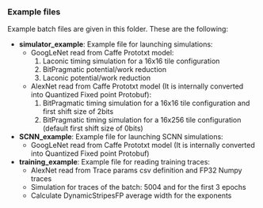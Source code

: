 ### Example files

Example batch files are given in this folder. These are the following:

   * **simulator_example**: Example file for launching simulations:
       * GoogLeNet read from Caffe Prototxt model:
           1. Laconic timing simulation for a 16x16 tile configuration
           2. BitPragmatic potential/work reduction
           3. Laconic potential/work reduction
       * AlexNet read from Caffe Prototxt model (It is internally converted into Quantized Fixed point Protobuf):
           1. BitPragmatic timing simulation for a 16x16 tile configuration and first shift size of 2bits
           2. BitPragmatic timing simulation for a 16x256 tile configuration (default first shift size of 0bits)
   * **SCNN_example**: Example file for launching SCNN simulations:
       * GoogLeNet read from Caffe Prototxt model (It is internally converted into Quantized Fixed point Protobuf)
   * **training_example**: Example file for reading training traces:
       * AlexNet read from Trace params csv definition and FP32 Numpy traces
       * Simulation for traces of the batch: 5004 and for the first 3 epochs
       * Calculate DynamicStripesFP average width for the exponents
   